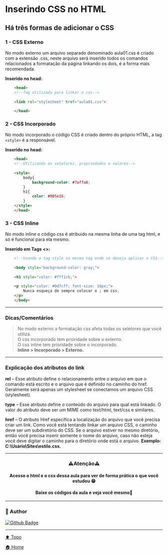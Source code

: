 # Inserindo CSS no HTML <a id="css"></a>

## Há três formas de adicionar o CSS

### 1 - CSS Externo

No modo externo um arquivo separado denominado aula01.css é criado com a extensão .css, neste arquivo será inserido todos os comandos relacionados a formatação da página linkando os dois, é a forma mais recomendada.

 **Inserido no head:**

``` Html
    <head>
    <!--Tag utilizada para linkar o css-->
   
    <link rel="stylesheet" href="aula01.css">
    
    </head>
```

### 2 - CSS Incorporado

No modo incorporado o código CSS é criado dentro do próprio HTML, a tag `<style>` é a responsável.

**Inserido no head:**

``` Html
    <head>
    <!--Utilizando os seletores, propriedades e valores-->
    
    <style>
        body{
            background-color: #7affa8;
        }
        h1{
            color: #005e16;
        }
    </style>
    </head>

```

### 3 - CSS Inline

No modo inline o código css é atribuido na mesma linha de uma tag html, e só é funcional para ela mesmo.

**Inserido em Tags <>:**

``` Html
    <!--Usando a tag style na mesma tag onde se deseja aplicar o CSS-->
    
    <body style="background-color: gray;">
    
    <h1 style="color: #fff1cb;">
    
    <p style="color: #0d7cff; font-size: 16px;">
        Nunca esqueça de sempre colocar o ; em css.
    </p>
    </body>

```

---

### Dicas/Comentários

> No modo externo a formatação css afeta todas os seletores que você utiliza. <br>
> O css incorporado tem prioridade sobre o externo. <br>
> O css inline tem prioridade sobre o incorporado. <br>
> **Inline > Incorporado > Externo.** 

---

### Explicação dos atributos do link

**rel** – Esse atributo define o relacionamento entre o arquivo em que o comando está escrito e o arquivo que é definido no caminho do href. Geralmente será apenas um stylesheet se conectamos um arquivo CSS (stylesheet).

**type** – Esse atributo define o conteúdo do arquivo para qual está linkado. O valor do atributo deve ser um MIME como text/html, text/css e similares.

**href** – O atributo Href especifica a localização do arquivo que você precisa criar um link. Como você está tentando linkar um arquivo CSS, o caminho deve ser um subdiretório do CSS. Se o arquivo estiver no mesmo diretório, então você precisa inserir somente o nome do arquivo, caso não esteja você deve digitar o caminho para o diretório onde está o arquivo.
**Exemplo: C:\Usário\Sites\estilo.css.**

---

<div align="center">

### ⚠️Atenção⚠️

#### Acesse o html e o css dessa aula para ver de forma prática o que você estudou 😁 <br>

#### Baixe os códigos da aula e veja você mesmo👻

</div>

---

### 👤 Author

[![Github Badge](https://img.shields.io/badge/SavioNascimento-24292e?style=flat&logo=Github&logoColor=white&link=https://github.com/Savio-Nascimento)](https://github.com/Savio-Nascimento)

---

[⬆️ Topo](#css) <br>

[🏠 Home](https://github.com/Savio-Nascimento/Cascating-Style-Sheets)

